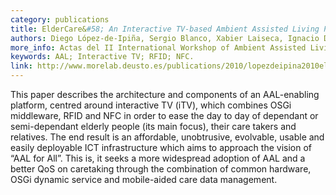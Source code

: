```yaml
--- 
category: publications
title: ElderCare&#58; An Interactive TV-based Ambient Assisted Living Platform
authors: Diego López-de-Ipiña, Sergio Blanco, Xabier Laiseca, Ignacio Díaz-de-Sarralde
more_info: Actas del II International Workshop of Ambient Assisted Living (IWAAL 2010), p.p. 75-82. ISBN&#58; 978-84-92812-67-7. Valencia, Spain, September 7-10, 2010
keywords: AAL; Interactive TV; RFID; NFC.
link: http://www.morelab.deusto.es/publications/2010/lopezdeipina2010eldercare.pdf
--- 
```

This paper describes the architecture and components of an AAL-enabling platform, centred around interactive TV (iTV), which
combines OSGi middleware, RFID and NFC in order to ease the day to day of dependant or semi-dependant elderly people (its main 
focus), their care takers and relatives. The end result is an affordable, unobtrusive, evolvable, usable and easily deployable 
ICT infrastructure which aims to approach the vision of “AAL for All”. This is, it seeks a more widespread adoption of AAL and 
a better QoS on caretaking through the combination of common hardware, OSGi dynamic service and mobile-aided care data management.